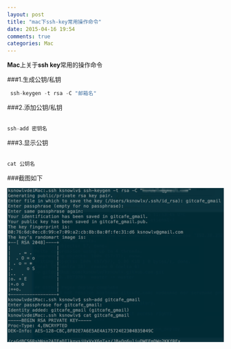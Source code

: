 ```yaml
---
layout: post
title: "mac下ssh-key常用操作命令"
date: 2015-04-16 19:54
comments: true
categories: Mac
---
```

**Mac**上关于**ssh key**常用的操作命令

<!--more-->

###1.生成公钥/私钥

```objective-c
 ssh-keygen -t rsa -C "邮箱名"

``` 

###2.添加公钥/私钥

```objective-c

ssh-add 密钥名

```

###3.显示公钥

```objective-c

cat 公钥名

```


###截图如下

![image](/images/post/2015-04-16-mac-xia-ssh-keychang-yong-cao-zuo-ming-ling/overview.png)